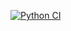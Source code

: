 [![Python CI](https://github.com/anna-at-sea/shop-aggregator/actions/workflows/CI.yml/badge.svg)](https://github.com/anna-at-sea/shop-aggregator/actions/workflows/CI.yml)